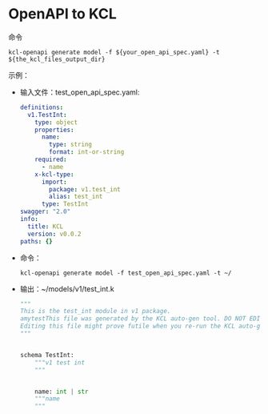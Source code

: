 # OpenAPI to KCL

命令

```shell
kcl-openapi generate model -f ${your_open_api_spec.yaml} -t ${the_kcl_files_output_dir}
```

示例：

- 输入文件：test_open_api_spec.yaml:

  ```yaml
  definitions:
    v1.TestInt:
      type: object
      properties:
        name:
          type: string
          format: int-or-string
      required:
        - name
      x-kcl-type:
        import:
          package: v1.test_int
          alias: test_int
        type: TestInt
  swagger: "2.0"
  info:
    title: KCL
    version: v0.0.2
  paths: {}
  ```

- 命令：

  ```shell
  kcl-openapi generate model -f test_open_api_spec.yaml -t ~/
  ```

- 输出：~/models/v1/test_int.k

  ```python
  """
  This is the test_int module in v1 package.
  amytestThis file was generated by the KCL auto-gen tool. DO NOT EDIT.
  Editing this file might prove futile when you re-run the KCL auto-gen generate command.
  """


  schema TestInt:
      """v1 test int
      """


      name: int | str
      """name
      """

  ```
